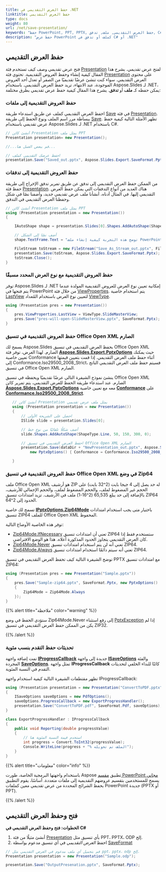 ```yaml
---
title: حفظ العرض التقديمي في .NET
linktitle: حفظ العرض التقديمي
type: docs
weight: 80
url: /net/save-presentation/
keywords: "حفظ PowerPoint, PPT, PPTX, حفظ العرض التقديمي, ملف, تدفق, C#, Csharp, .NET"
description: "حفظ عرض PowerPoint كملف أو تدفق في C# أو .NET"
---
```


## **حفظ العرض التقديمي**
فتح عرض تقديمي وصف كيف تستخدم فئة [Presentation](https://reference.aspose.com/slides/net/aspose.slides/presentation) لفتح عرض تقديمي. يشرح هذا المقال كيفية إنشاء وحفظ العروض التقديمية.
تحتوي فئة [Presentation](https://reference.aspose.com/slides/net/aspose.slides/presentation) على محتوى العرض التقديمي. سواء كنت تنشئ عرضًا تقديميًا من الصفر أو تعدل أحد العروض الموجودة، عند الانتهاء، تريد حفظ العرض التقديمي. باستخدام Aspose.Slides لـ .NET، يمكن حفظه كـ **ملف** أو **تدفق**. يشرح هذا المقال كيفية حفظ عرض تقديمي بطرق مختلفة:

### **حفظ العروض التقديمية إلى ملفات**
احفظ العرض التقديمي كملف عن طريق استدعاء طريقة [Save](https://reference.aspose.com/slides/net/aspose.slides/presentation/methods/save/index) في فئة [Presentation](https://reference.aspose.com/slides/net/aspose.slides/presentation). ببساطة مرر اسم الملف ونوع الحفظ إلى طريقة [Save](https://reference.aspose.com/slides/net/aspose.slides/presentation/methods/save/index). تظهر الأمثلة التالية كيفية حفظ عرض تقديمي باستخدام Aspose.Slides لـ .NET باستخدام C#.

```c#
// أنشئ كائن Presentation يمثل ملف PPT
Presentation presentation= new Presentation();

//...قم ببعض العمل هنا...

// احفظ عرضك التقديمي كملف
presentation.Save("Saved_out.pptx", Aspose.Slides.Export.SaveFormat.Pptx);
```

### **حفظ العروض التقديمية إلى تدفقات**
من الممكن حفظ العرض التقديمي إلى تدفق عن طريق تمرير تدفق الإخراج إلى طريقة حفظ فئة [Presentation](https://reference.aspose.com/slides/net/aspose.slides/presentation). هناك العديد من أنواع التدفقات التي يمكن حفظ العرض التقديمي إليها. في المثال أدناه، أنشأنا ملف عرض تقديمي جديد، وأضفنا نصًا في شكل وحفظنا العرض التقديمي في التدفق.

```c#
// أنشئ كائن Presentation يمثل ملف PPT
using (Presentation presentation = new Presentation())
{

    IAutoShape shape = presentation.Slides[0].Shapes.AddAutoShape(ShapeType.Rectangle, 200, 200, 200, 200);

    // أضف نصًا إلى الشكل
    shape.TextFrame.Text = "توضح هذه التجربة كيفية إنشاء ملف PowerPoint وحفظه في تدفق.";

    FileStream toStream = new FileStream("Save_As_Stream_out.pptx", FileMode.Create);
    presentation.Save(toStream, Aspose.Slides.Export.SaveFormat.Pptx);
    toStream.Close();
}
```

### **حفظ العروض التقديمية مع نوع العرض المحدد مسبقًا**
توفر Aspose.Slides لـ .NET إمكانية تعيين نوع العرض للعروض التقديمية المولدة عندما يتم فتحها في PowerPoint من خلال فئة [ViewProperties](https://reference.aspose.com/slides/net/aspose.slides/viewproperties). يتم استخدام خاصية [LastView](https://reference.aspose.com/slides/net/aspose.slides/viewproperties/properties/lastview) لتعيين نوع العرض باستخدام المُعداد [ViewType](https://reference.aspose.com/slides/net/aspose.slides/viewtype).

```csharp
using (Presentation pres = new Presentation())
{
    pres.ViewProperties.LastView = ViewType.SlideMasterView;
    pres.Save("pres-will-open-SlideMasterView.pptx", SaveFormat.Pptx);
}
```

### **حفظ العروض التقديمية في تنسيق Office Open XML الصارم**
يسمح لك Aspose.Slides بحفظ العرض التقديمي في تنسيق Office Open XML الصارم. لهذا الغرض، توفر فئة [**Aspose.Slides.Export.PptxOptions**](https://reference.aspose.com/slides/net/aspose.slides.export/pptxoptions) حيث يمكنك تعيين خاصية Conformance أثناء حفظ ملف العرض التقديمي. إذا قمت بتعيين قيمتها إلى Conformance.Iso29500_2008_Strict، فسيتم حفظ ملف العرض التقديمي الناتج في تنسيق Office Open XML الصارم.

ينشئ نموذج الشيفرة التالي عرضًا تقديميًا ويحفظه في تنسيق Office Open XML الصارم. عند استدعاء طريقة الحفظ للعرض التقديمي، يتم تمرير كائن **[Aspose.Slides.Export.PptxOptions](https://reference.aspose.com/slides/net/aspose.slides.export/pptxoptions)** معه مع تعيين خاصية [**Conformance**](https://reference.aspose.com/slides/net/aspose.slides.export/pptxoptions/properties/conformance) على [**Conformance.Iso29500_2008_Strict**](https://reference.aspose.com/slides/net/aspose.slides.export/conformance).

```csharp
   // أنشئ كائن Presentation يمثل ملف عرض تقديمي
   using (Presentation presentation = new Presentation())
   {
       // احصل على الشريحة الأولى
       ISlide slide = presentation.Slides[0];

       // أضف شكلًا تلقائيًا من نوع خط
       slide.Shapes.AddAutoShape(ShapeType.Line, 50, 150, 300, 0);

       // احفظ العرض التقديمي في تنسيق Office Open XML الصارم
       presentation.Save(dataDir + "NewPresentation_out.pptx", Aspose.Slides.Export.SaveFormat.Pptx,
           new PptxOptions() { Conformance = Conformance.Iso29500_2008_Strict });

   }
```

### **حفظ العروض التقديمية في تنسيق Office Open XML في وضع Zip64**
ملف Office Open XML هو أرشيف ZIP له حد يصل إلى 4 جيجا بايت (2^32 بايت) على الحجم غير المضغوط لملف، والحجم المضغوط لملف، والحجم الإجمالي للأرشيف، بالإضافة إلى حد يبلغ 65,535 (2^16-1) ملف في الأرشيف. تزيد امتدادات تنسيق ZIP64 الحدود إلى 2^64.

تسمح لك خاصية [**IPptxOptions.Zip64Mode**](https://reference.aspose.com/slides/net/aspose.slides.export/ipptxoptions/zip64mode/) باختيار متى يجب استخدام امتدادات تنسيق ZIP64 للملف Office Open XML المحفوظ.

توفر هذه الخاصية الأوضاع التالية:

- [Zip64Mode.IfNecessary](https://reference.aspose.com/slides/net/aspose.slides.export/zip64mode/) تعني أن امتدادات تنسيق ZIP64 ستستخدم فقط إذا كان العرض التقديمي يتجاوز الحدود المذكورة أعلاه. هذا هو الوضع الافتراضي.
- [Zip64Mode.Never](https://reference.aspose.com/slides/net/aspose.slides.export/zip64mode/) تعني أنه لن يتم استخدام امتدادات تنسيق ZIP64.
- [Zip64Mode.Always](https://reference.aspose.com/slides/net/aspose.slides.export/zip64mode/) تعني أنه سيتم دائمًا استخدام امتدادات تنسيق ZIP64.

توضح الشيفرة التالية كيف تحفظ العرض التقديمي في تنسيق PPTX مع امتدادات تنسيق ZIP64:

```c#
using (Presentation pres = new Presentation("Sample.pptx"))
{
    pres.Save("Sample-zip64.pptx", SaveFormat.Pptx, new PptxOptions()
    {
        Zip64Mode = Zip64Mode.Always
    });
}
```

{{% alert title="ملاحظة" color="warning" %}}

ستؤدي الحفظ في وضع Zip64Mode.Never إلى رفع استثناء [PptxException](https://reference.aspose.com/slides/net/aspose.slides/pptxexception/) إذا لم يكن من الممكن حفظ العرض التقديمي في تنسيق ZIP32.

{{% /alert %}}

### **تحديثات حفظ التقدم بنسب مئوية**
تمت إضافة واجهة [**IProgressCallback**](https://reference.aspose.com/slides/net/aspose.slides/iprogresscallback) جديدة إلى واجهة [**ISaveOptions**](https://reference.aspose.com/slides/net/aspose.slides.export/isaveoptions) والفئة المجردة [**SaveOptions**](https://reference.aspose.com/slides/net/aspose.slides.export/saveoptions). تمثل واجهة **IProgressCallback** كائنًا للنداء الخلفي لتحديثات التقدم في النسبة المئوية.

تظهر مقتطفات الشيفرة التالية كيفية استخدام واجهة IProgressCallback:

```c#
using (Presentation presentation = new Presentation("ConvertToPDF.pptx"))
{
    ISaveOptions saveOptions = new PdfOptions();
    saveOptions.ProgressCallback = new ExportProgressHandler();
    presentation.Save("ConvertToPDF.pdf", SaveFormat.Pdf, saveOptions);
}

```

```c#
class ExportProgressHandler : IProgressCallback
{
    public void Reporting(double progressValue)
    {
        // استخدم قيمة النسبة المئوية هنا
        int progress = Convert.ToInt32(progressValue);
        Console.WriteLine(progress + "% الملف تم تحويله");
    }
}
```

{{% alert title="معلومات" color="info" %}}

باستخدام واجهتها البرمجية الخاصة، طورت Aspose تطبيق [مقسم PowerPoint مجاني](https://products.aspose.app/slides/splitter) يسمح للمستخدمين بتقسيم عروضهم التقديمية إلى ملفات متعددة. أساسًا، يقوم التطبيق بحفظ الشرائح المحددة من عرض تقديمي معين كملفات PowerPoint جديدة (PPTX أو PPT).

{{% /alert %}}

<h2>فتح وحفظ العرض التقديمي</h2>

<a name="csharp-open-save-presentation"><strong>الخطوات: فتح وحفظ العرض التقديمي في C#</strong></a>

1. أنشئ مثيلًا من فئة [Presentation](https://reference.aspose.com/slides/net/aspose.slides/presentation/) بأي تنسيق مثل PPT، PPTX، ODP إلخ.
2. احفظ _العرض التقديمي_ في أي تنسيق مدعوم بواسطة [SaveFormat](https://reference.aspose.com/slides/net/aspose.slides.export/saveformat/)

```c#
// قم بتحميل أي ملف مدعوم في العرض التقديمي مثل ppt، pptx، odp إلخ.
Presentation presentation = new Presentation("Sample.odp");

presentation.Save("OutputPresenation.pptx", SaveFormat.Pptx);
```